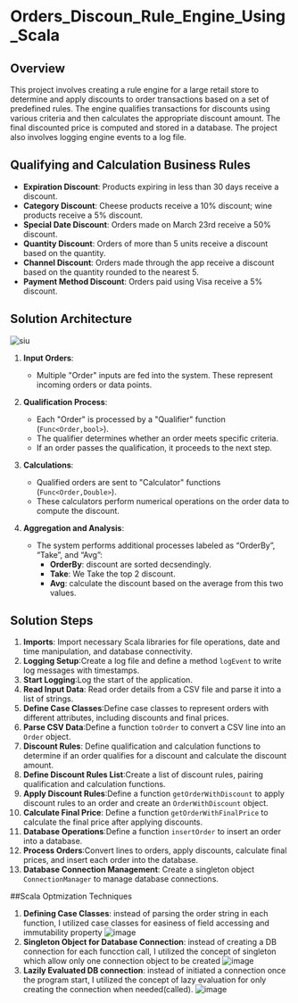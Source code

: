 # Orders_Discoun_Rule_Engine_Using_Scala

## Overview

This project involves creating a rule engine for a large retail store to determine and apply discounts to order transactions based on a set of predefined rules. The engine qualifies transactions for discounts using various criteria and then calculates the appropriate discount amount. The final discounted price is computed and stored in a database. The project also involves logging engine events to a log file.

## Qualifying and Calculation Business Rules

- **Expiration Discount**: Products expiring in less than 30 days receive a discount.
- **Category Discount**: Cheese products receive a 10% discount; wine products receive a 5% discount.
- **Special Date Discount**: Orders made on March 23rd receive a 50% discount.
- **Quantity Discount**: Orders of more than 5 units receive a discount based on the quantity.
- **Channel Discount**: Orders made through the app receive a discount based on the quantity rounded to the nearest 5.
- **Payment Method Discount**: Orders paid using Visa receive a 5% discount.

## Solution Architecture

![siu](https://github.com/AliMagdy100/Orders_Discount_Rule_Engine_Using_Scala/assets/87953057/3e5e7991-0e25-4eb6-86a0-b4e61ef8d7b7)
1. **Input Orders**:
   - Multiple "Order" inputs are fed into the system. These represent incoming orders or data points.

2. **Qualification Process**:
   - Each "Order" is processed by a "Qualifier" function (`Func<Order,bool>`).
   - The qualifier determines whether an order meets specific criteria.
   - If an order passes the qualification, it proceeds to the next step.

3. **Calculations**:
   - Qualified orders are sent to "Calculator" functions (`Func<Order,Double>`).
   - These calculators perform numerical operations on the order data to compute the discount.

4. **Aggregation and Analysis**:
   - The system performs additional processes labeled as “OrderBy”, “Take”, and “Avg”:
     - **OrderBy**: discount are sorted decsendingly.
     - **Take**: We Take the top 2 discount.
     - **Avg**: calculate the discount based on the average from this two values.
    
## Solution Steps
    
1. **Imports**: Import necessary Scala libraries for file operations, date and time manipulation, and database connectivity.
2. **Logging Setup**:Create a log file and define a method `logEvent` to write log messages with timestamps.
3. **Start Logging**:Log the start of the application.
4. **Read Input Data**: Read order details from a CSV file and parse it into a list of strings.
5. **Define Case Classes**:Define case classes to represent orders with different attributes, including discounts and final prices.
6. **Parse CSV Data**:Define a function `toOrder` to convert a CSV line into an `Order` object.
7. **Discount Rules**: Define qualification and calculation functions to determine if an order qualifies for a discount and calculate the discount amount.
8. **Define Discount Rules List**:Create a list of discount rules, pairing qualification and calculation functions.
9. **Apply Discount Rules**:Define a function `getOrderWithDiscount` to apply discount rules to an order and create an `OrderWithDiscount` object.
10. **Calculate Final Price**: Define a function `getOrderWithFinalPrice` to calculate the final price after applying discounts.
11. **Database Operations**:Define a function `insertOrder` to insert an order into a database.
12. **Process Orders**:Convert lines to orders, apply discounts, calculate final prices, and insert each order into the database.
13. **Database Connection Management**: Create a singleton object `ConnectionManager` to manage database connections.

##Scala Optmization Techniques
1. **Defining Case Classes**:
instead of parsing the order string in each function, I utilized case classes for easiness of field accessing and immutability property
![image](https://github.com/AliMagdy100/Orders_Discount_Rule_Engine_Using_Scala/assets/87953057/8210ecb6-e813-48c7-b361-0e0f6dbb44ed)
2. **Singleton Object for Database Connection**:
instead of creating a DB connection for each funcction call, I utilized the concept of singleton which allow only one connection object to be created
![image](https://github.com/AliMagdy100/Orders_Discount_Rule_Engine_Using_Scala/assets/87953057/67ad85fe-a033-4085-b192-439290ad5c30)
3. **Lazily Evaluated DB connection**:
instead of initiated a connection once the program start, I utilized the concept of lazy evaluation for only creating the connection when needed(called).
![image](https://github.com/AliMagdy100/Orders_Discount_Rule_Engine_Using_Scala/assets/87953057/54bb41e6-78e3-4960-b3e4-68724550a2dc)




